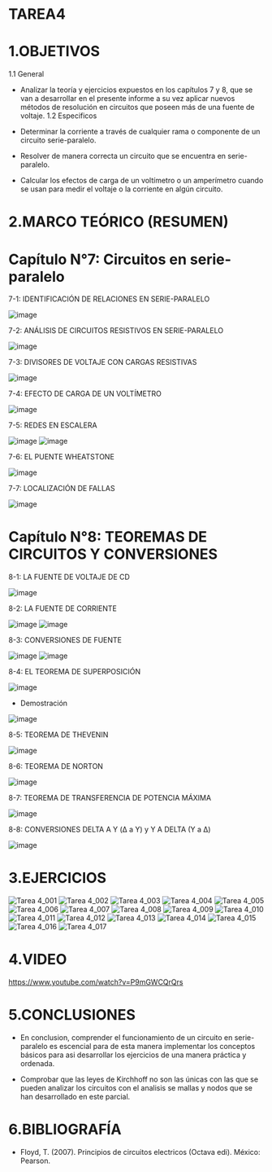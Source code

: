 # TAREA4
# 1.OBJETIVOS
1.1 General

* Analizar la teoría y ejercicios expuestos en los capítulos 7 y 8, que se van a desarrollar en el presente informe a su vez aplicar nuevos métodos de resolución en circuitos que poseen más de una fuente de voltaje.
1.2 Especificos

* Determinar la corriente a través de cualquier rama o componente de un circuito serie-paralelo.
* Resolver de manera correcta un circuito que se encuentra en serie-paralelo.
* Calcular los efectos de carga de un voltímetro o un amperímetro cuando se usan para medir el voltaje o la corriente en algún circuito.

# 2.MARCO TEÓRICO (RESUMEN)

# Capítulo N°7: Circuitos en serie-paralelo

7-1: IDENTIFICACIÓN DE RELACIONES EN SERIE-PARALELO

![image](https://user-images.githubusercontent.com/116813369/208272785-7c727057-260b-4975-bd3f-e5c094dd44d2.png)

7-2: ANÁLISIS DE CIRCUITOS RESISTIVOS EN SERIE-PARALELO

![image](https://user-images.githubusercontent.com/116813369/208272790-dbbbcd9f-80b1-4a86-b766-f3d0061da805.png)

7-3: DIVISORES DE VOLTAJE CON CARGAS RESISTIVAS

![image](https://user-images.githubusercontent.com/116813369/208272797-d58e0adb-c20b-4869-8aa7-8a8f41ddc35f.png)

7-4: EFECTO DE CARGA DE UN VOLTÍMETRO

![image](https://user-images.githubusercontent.com/116813369/208272805-a098d5b7-96e0-430a-b2b5-01688468fe3e.png)

7-5: REDES EN ESCALERA

![image](https://user-images.githubusercontent.com/116813369/208272807-8ee5271f-c85d-4702-bc92-d6f2084d4599.png)
![image](https://user-images.githubusercontent.com/116813369/208272808-ebc61a7e-78a2-4566-8327-df115382c7e5.png)

7-6: EL PUENTE WHEATSTONE

![image](https://user-images.githubusercontent.com/116813369/208272810-94feb63c-90a0-49dd-8f9d-34af54aa2cce.png)

7-7: LOCALIZACIÓN DE FALLAS

![image](https://user-images.githubusercontent.com/116813369/208272814-1fe3dd6b-7acb-4aa9-9bc1-916b7842687f.png)

# Capítulo N°8: TEOREMAS DE CIRCUITOS Y CONVERSIONES

8-1: LA FUENTE DE VOLTAJE DE CD

![image](https://user-images.githubusercontent.com/116813369/208272819-7f96ad5a-2478-47d0-a5b7-16597c742423.png)

8-2: LA FUENTE DE CORRIENTE

![image](https://user-images.githubusercontent.com/116813369/208272875-71944c03-7733-4ed3-a307-78ea04773d61.png)
![image](https://user-images.githubusercontent.com/116813369/208272914-b70602c3-b76e-4f2e-8dc4-7463e0dfcbd0.png)

8-3: CONVERSIONES DE FUENTE

![image](https://user-images.githubusercontent.com/116813369/208272959-de84e0fc-d972-4f3c-ac3c-8a5f3efb8e57.png)
![image](https://user-images.githubusercontent.com/116813369/208272984-b7aafc8f-5af4-41a7-8a59-459624e736d3.png)

8-4: EL TEOREMA DE SUPERPOSICIÓN

![image](https://user-images.githubusercontent.com/116813369/208273030-d0005150-7505-4f4b-8f00-0e1236307f01.png)

* Demostración

![image](https://user-images.githubusercontent.com/116813369/208273088-c9141fa7-566f-4e5a-b740-eae38ca52452.png)

8-5: TEOREMA DE THEVENIN

![image](https://user-images.githubusercontent.com/116813369/208273122-2bf57090-c443-40ad-b95d-f68dfcc947f1.png)

8-6: TEOREMA DE NORTON

![image](https://user-images.githubusercontent.com/116813369/208273167-26f3999e-0c34-45ea-a551-479bcfd36091.png)

8-7: TEOREMA DE TRANSFERENCIA DE POTENCIA MÁXIMA

![image](https://user-images.githubusercontent.com/116813369/208273210-d70fcdca-fd23-4202-af6a-5e08a8c26b2e.png)

8-8: CONVERSIONES DELTA A Y (Δ a Y) y Y A DELTA (Y a Δ)

![image](https://user-images.githubusercontent.com/116813369/208273253-e909cefc-b480-48a6-8d84-4086588a204f.png)

# 3.EJERCICIOS

![Tarea 4_001](https://user-images.githubusercontent.com/116813369/208282291-646a2450-a555-40be-82dd-856480750b4d.png)
![Tarea 4_002](https://user-images.githubusercontent.com/116813369/208282296-03137ca2-61e8-4578-a817-6e4bb48030e2.png)
![Tarea 4_003](https://user-images.githubusercontent.com/116813369/208282299-78aaf643-4eca-487c-a91c-5827783263ed.png)
![Tarea 4_004](https://user-images.githubusercontent.com/116813369/208282301-4a08c053-821d-4817-860d-758aa664ea24.png)
![Tarea 4_005](https://user-images.githubusercontent.com/116813369/208282305-ff1db89b-9527-4f0a-91ae-aed5f3a33f98.png)
![Tarea 4_006](https://user-images.githubusercontent.com/116813369/208282311-50c6e5cf-30a8-46b5-89a0-4781439cda1c.png)
![Tarea 4_007](https://user-images.githubusercontent.com/116813369/208282314-18657ca1-1491-478c-9972-28cc3ad8c4b8.png)
![Tarea 4_008](https://user-images.githubusercontent.com/116813369/208282319-be727398-2817-4e31-919d-88d91a760379.png)
![Tarea 4_009](https://user-images.githubusercontent.com/116813369/208282320-a222a256-ae10-4877-b3f9-d06871eb04cf.png)
![Tarea 4_010](https://user-images.githubusercontent.com/116813369/208282321-e3595245-42c9-4993-bb8b-01832000c823.png)
![Tarea 4_011](https://user-images.githubusercontent.com/116813369/208282324-9fe0eadf-9985-4fa2-85cf-102fcb77ac50.png)
![Tarea 4_012](https://user-images.githubusercontent.com/116813369/208282326-c1f6e187-2163-44e7-ab05-2bf370af8fdf.png)
![Tarea 4_013](https://user-images.githubusercontent.com/116813369/208282329-41b211e8-237b-402e-98b6-9d3afd77457c.png)
![Tarea 4_014](https://user-images.githubusercontent.com/116813369/208282334-2ab1d9c5-982e-4f0b-bce0-ac163c447eec.png)
![Tarea 4_015](https://user-images.githubusercontent.com/116813369/208282338-e81aa853-4741-4749-b155-09748b0b089a.png)
![Tarea 4_016](https://user-images.githubusercontent.com/116813369/208282341-741ccf6a-c75a-439e-902e-5c7036950af8.png)
![Tarea 4_017](https://user-images.githubusercontent.com/116813369/208282346-8d32f860-0438-4d99-b7c0-c786492e02de.png)

# 4.VIDEO

https://www.youtube.com/watch?v=P9mGWCQrQrs

# 5.CONCLUSIONES

* En conclusion, comprender el funcionamiento de un circuito en serie-paralelo es escencial para de esta manera implementar los conceptos básicos para asi desarrollar los ejercicios de una manera práctica y ordenada.

* Comprobar que las leyes de Kirchhoff no son las únicas con las que se pueden analizar los circuitos con el analisis se mallas y nodos que se han desarrollado en este parcial.

# 6.BIBLIOGRAFÍA

* Floyd, T. (2007). Principios de circuitos electricos (Octava edi). México: Pearson.


